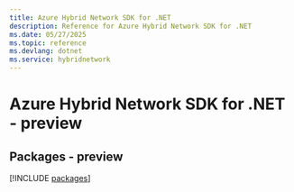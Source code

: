 ```yaml
---
title: Azure Hybrid Network SDK for .NET
description: Reference for Azure Hybrid Network SDK for .NET
ms.date: 05/27/2025
ms.topic: reference
ms.devlang: dotnet
ms.service: hybridnetwork
---
```

# Azure Hybrid Network SDK for .NET - preview
## Packages - preview
[!INCLUDE [packages](hybrid-network-index.md)]